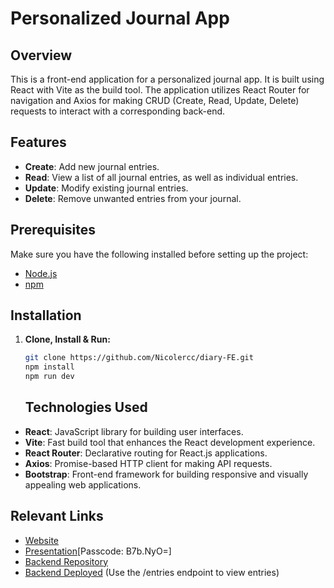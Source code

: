 # Personalized Journal App

## Overview

This is a front-end application for a personalized journal app. It is built using React with Vite as the build tool. The application utilizes React Router for navigation and Axios for making CRUD (Create, Read, Update, Delete) requests to interact with a corresponding back-end.

## Features

- **Create**: Add new journal entries.
- **Read**: View a list of all journal entries, as well as individual entries.
- **Update**: Modify existing journal entries.
- **Delete**: Remove unwanted entries from your journal.

## Prerequisites

Make sure you have the following installed before setting up the project:

- [Node.js](https://nodejs.org/)
- [npm](https://www.npmjs.com/)

## Installation

1. **Clone, Install & Run:**

   ```bash
   git clone https://github.com/Nicolercc/diary-FE.git
   npm install
   npm run dev
   ```

   ## Technologies Used

- **React**: JavaScript library for building user interfaces.
- **Vite**: Fast build tool that enhances the React development experience.
- **React Router**: Declarative routing for React.js applications.
- **Axios**: Promise-based HTTP client for making API requests.
- **Bootstrap**: Front-end framework for building responsive and visually appealing web applications.

## Relevant Links

- [Website](https://main--nicolesdiaryapp.netlify.app)
- [Presentation](https://us06web.zoom.us/rec/share/ovxAi2dg0dXpmzeOyaCNLzYVzwJJn83KnTfmNv7kbtJoTLy7k0VQCkdeOFCPD2im.5MSgsixLAc0tlAUH?startTime=1700634598000)[Passcode: B7b.NyO=]
- [Backend Repository](https://github.com/Nicolercc/diary-be)
- [Backend Deployed](https://diary-api-cjiz.onrender.com) (Use the /entries endpoint to view entries)
